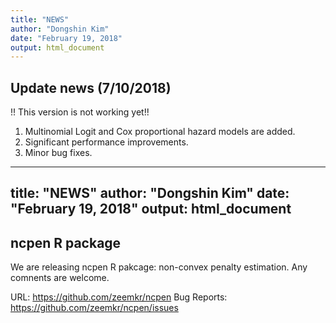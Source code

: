 ```yaml
---
title: "NEWS"
author: "Dongshin Kim"
date: "February 19, 2018"
output: html_document
---
```


## Update news (7/10/2018)
!! This version is not working yet!!


1. Multinomial Logit and Cox proportional hazard models are added.
2. Significant performance improvements.
3. Minor bug fixes.

---
title: "NEWS"
author: "Dongshin Kim"
date: "February 19, 2018"
output: html_document
---

## ncpen R package

We are releasing ncpen R pakcage: non-convex penalty estimation. Any comnents are welcome.

URL: https://github.com/zeemkr/ncpen
Bug Reports: https://github.com/zeemkr/ncpen/issues
